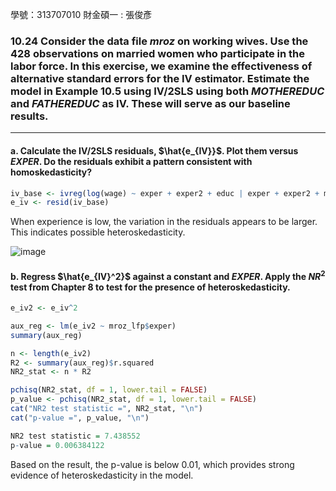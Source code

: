 學號：313707010 財金碩一 : 張俊彥

### 10.24 Consider the data file *mroz* on working wives. Use the 428 observations on married women who participate in the labor force. In this exercise, we examine the effectiveness of alternative standard errors for the IV estimator. Estimate the model in Example 10.5 using IV/2SLS using both $MOTHEREDUC$ and $FATHEREDUC$ as IV. These will serve as our baseline results.
---

#### a. Calculate the IV/2SLS residuals, $\hat{e_{IV}}$. Plot them versus $EXPER$. Do the residuals exhibit a pattern consistent with homoskedasticity?

```R
iv_base <- ivreg(log(wage) ~ exper + exper2 + educ | exper + exper2 + mothereduc + fathereduc, data = mroz_lfp)
e_iv <- resid(iv_base)
```
When experience is low, the variation in the residuals appears to be larger. This indicates possible heteroskedasticity.

![image](https://github.com/user-attachments/assets/5ceeec4b-d41f-47a0-952a-5d403d5b6c5d)


#### b. Regress  $\hat{e_{IV}^2}$ against a constant and $EXPER$. Apply the $NR^2$ test from Chapter 8 to test for the presence of heteroskedasticity.
```R
e_iv2 <- e_iv^2

aux_reg <- lm(e_iv2 ~ mroz_lfp$exper)
summary(aux_reg)

n <- length(e_iv2) 
R2 <- summary(aux_reg)$r.squared
NR2_stat <- n * R2

pchisq(NR2_stat, df = 1, lower.tail = FALSE)
p_value <- pchisq(NR2_stat, df = 1, lower.tail = FALSE) 
cat("NR2 test statistic =", NR2_stat, "\n")
cat("p-value =", p_value, "\n")

NR2 test statistic = 7.438552 
p-value = 0.006384122 
```
Based on the result, the p-value is below 0.01, which provides strong evidence of heteroskedasticity in the model.
